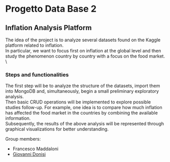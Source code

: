 # Progetto Data Base 2
## Inflation Analysis Platform
The idea of the project is to analyze several datasets found on the Kaggle platform related to inflation. \
In particular, we want to focus first on inflation at the global level and then
study the phenomenon country by country with a focus on the food market. \

### Steps and functionalities
The first step will be to analyze the structure of the datasets, import them into MongoDB and,
simultaneously, begin a small preliminary exploratory analysis. \
Then basic CRUD operations will be implemented to explore possible studies
follow-up. For example, one idea is to compare how much inflation has affected the
food market in the countries by combining the available information. \
Subsequently, the results of the above analysis will be represented through
graphical visualizations for better understanding.

Group members:
- Francesco Maddaloni
- [Giovanni Donisi](https://github.com/gdonisi)
